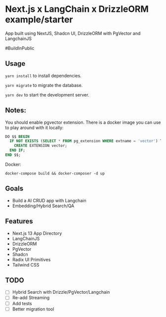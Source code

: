 # Next.js x LangChain x DrizzleORM example/starter

App built using NextJS, Shadcn UI, DrizzleORM with PgVector and LangchainJS

#BuildInPublic

## Usage

`yarn install` to install dependencies.

`yarn migrate` to migrate the database.

`yarn dev` to start the development server.

## Notes:

You should enable pgvector extension. There is a docker image you can use to play around with it locally:

```sql
DO $$ BEGIN
  IF NOT EXISTS (SELECT * FROM pg_extension WHERE extname = 'vector') THEN
    CREATE EXTENSION vector;
  END IF;
END $$;
```

Docker:

`docker-compose build && docker-composer -d up`

## Goals

- Build a AI CRUD app with Langchain
- Embedding/Hybrid Search/QA

## Features

- Next.js 13 App Directory
- LangChainJS
- DrizzleORM
- PgVector
- Shadcn
- Radix UI Primitives
- Tailwind CSS

## TODO

- [ ] Hybrid Search with Drizzle/PgVector/Langchain
- [ ] Re-add Streaming
- [ ] Add tests
- [ ] Better migration tool
